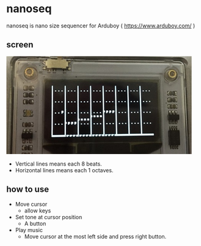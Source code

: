 # nanoseq
nanoseq is nano size sequencer for Arduboy ( https://www.arduboy.com/ )

## screen
![screenshot](imgs/nanoseq.jpg)
- Vertical lines means each 8 beats.
- Horizontal lines means each 1 octaves.

## how to use
- Move cursor
  - allow keys
- Set tone at cursor position
  - A button
- Play music
  - Move cursor at the most left side and press right button.


